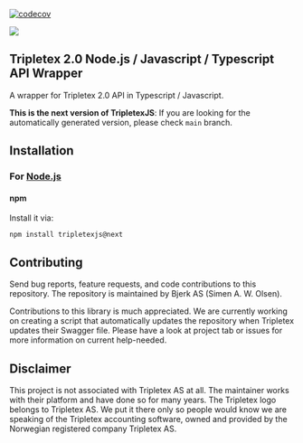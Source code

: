 [![codecov](https://codecov.io/gh/bjerkio/tripletexjs/branch/next/graph/badge.svg?token=4XcZJw9JXC)](https://codecov.io/gh/bjerkio/tripletexjs)

![](https://raw.githubusercontent.com/Bjerkio/tripletexjs.github.io/master/header.jpg)

## Tripletex 2.0 Node.js / Javascript / Typescript API Wrapper

A wrapper for Tripletex 2.0 API in Typescript / Javascript.

**This is the next version of TripletexJS**: If you are looking for the automatically generated version, please check `main` branch.

## Installation

### For [Node.js](https://nodejs.org/)

#### npm

Install it via:

```shell
npm install tripletexjs@next
```

## Contributing

Send bug reports, feature requests, and code contributions to this
repository. The repository is maintained by Bjerk AS (Simen A. W. Olsen).

Contributions to this library is much appreciated. We are currently
working on creating a script that automatically updates the repository
when Tripletex updates their Swagger file. Please have a look at <thead>
project tab or issues for more information on current help-needed.

## Disclaimer

This project is not associated with Tripletex AS at all. The maintainer works with their platform and have
done so for many years. The Tripletex logo belongs to Tripletex AS. We put it there only so people would
know we are speaking of the Tripletex accounting software, owned and provided by the Norwegian registered
company Tripletex AS.
